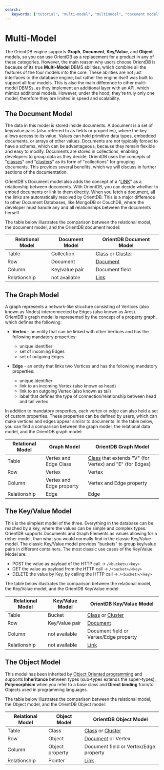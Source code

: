 ```yaml
---
search:
   keywords: ["tutorial", "multi-model", "multimodel", "document model", "graph model"]
---
```


<!-- proofread 2015-11-26 SAM -->
# Multi-Model

The OrientDB engine supports **Graph**, **Document**, **Key/Value**, and **Object** models, so you can use OrientDB as a replacement for a product in any of these categories. However, the main reason why users choose OrientDB is because of its true **Multi-Model** DBMS abilities, which combine all the features of the four models into the core. These abilities are not just interfaces to the database engine, but rather the engine itself was built to support all four models. This is also the main difference to other multi-model DBMSs, as they implement an additional layer with an API, which mimics additional models. However, under the hood, they're truly only one model, therefore they are limited in speed and scalability.


## The Document Model

The data in this model is stored inside documents. A document is a set of key/value pairs (also referred to as fields or properties), where the key allows access to its value. Values can hold primitive data types, embedded documents, or arrays of other values. Documents are not typically forced to have a schema, which can be advantageous, because they remain flexible and easy to modify. Documents are stored in collections, enabling developers to group data as they decide. OrientDB uses the concepts of "[classes](Concepts.md#class)" and "[clusters](internals/Clusters.md)" as its form of "collections" for grouping documents. This provides several benefits, which we will discuss in further sections of the documentation. 

OrientDB's Document model also adds the concept of a "[LINK](Concepts.md#relationships)" as a relationship between documents. With OrientDB, you can decide whether to embed documents or link to them directly. When you fetch a document, all the links are automatically resolved by OrientDB. This is a major difference to other Document Databases, like MongoDB or CouchDB, where the developer must handle any and all relationships between the documents herself.

The table below illustrates the comparison between the relational model, the document model, and the OrientDB document model:

| Relational Model | Document Model   | OrientDB Document Model |
|------------------|------------------|-------------------------|
| Table            | Collection       | [Class](Concepts.md#class) or [Cluster](internals/Clusters.md) |
| Row              | Document         | [Document](Concepts.md#document) |
| Column           | Key/value pair   | Document field          |
| Relationship     | not available    | [Link](Concepts.md#relationships)                    |


## The Graph Model

A graph represents a network-like structure consisting of Vertices (also known as Nodes) interconnected by Edges (also known as Arcs). OrientDB's graph model is represented by the concept of a property graph, which defines the following:

 - **Vertex** - an entity that can be linked with other Vertices and has the following mandatory properties:

   - unique identifier
   - set of incoming Edges
   - set of outgoing Edges
   
 - **Edge** - an entity that links two Vertices and has the following mandatory properties:
   
   - unique identifier
   - link to an incoming Vertex (also known as head)
   - link to an outgoing Vertex (also known as tail)
   - label that defines the type of connection/relationship between head and tail vertex

In addition to mandatory properties, each vertex or edge can also hold a set of custom properties. These properties can be defined by users, which can make vertices and edges appear similar to documents. In the table below, you can find a comparison between the graph model, the relational data model, and the OrientDB graph model:

| Relational Model | Graph Model            | OrientDB Graph Model                     |
|------------------|------------------------|------------------------------------------|
| Table            | Vertex and Edge Class  | [Class](Concepts.md#class) that extends "V" (for Vertex) and "E" (for Edges)|
| Row              | Vertex                 | Vertex                                   |
| Column          | Vertex and Edge property | Vertex and Edge property              |
| Relationship     | Edge                   | Edge                                     |


## The Key/Value Model

This is the simplest model of the three. Everything in the database can be reached by a key, where the values can be simple and complex types. OrientDB supports Documents and Graph Elements as values allowing for a richer model, than what you would normally find in the classic Key/Value model. The classic Key/Value model provides "buckets" to group key/value pairs in different containers. The most classic use cases of the Key/Value Model are:

- POST the value as payload of the HTTP call -> `/<bucket>/<key>`
- GET the value as payload from the HTTP call -> `/<bucket>/<key>`
- DELETE the value by Key, by calling the HTTP call -> `/<bucket>/<key>`

The table below illustrates the comparison between the relational model, the Key/Value model, and the OrientDB Key/Value model:

| Relational Model | Key/Value Model   | OrientDB Key/Value Model |
|------------------|------------------|-------------------------|
| Table            | Bucket           | [Class](Concepts.md#class) or [Cluster](internals/Clusters.md) |
| Row              | Key/Value pair   | [Document](Concepts.md#document) |
| Column           | not available    | Document field or Vertex/Edge property          |
| Relationship     | not available    | [Link](Concepts.md#relationships)                    |


## The Object Model

This model has been inherited by [Object Oriented programming](http://en.wikipedia.org/wiki/Object-oriented_programming) and supports **Inheritance** between types (sub-types extends the super-types), **Polymorphism** when you refer to a base class and **Direct binding** from/to Objects used in programming languages.

The table below illustrates the comparison between the relational model, the Object model, and the OrientDB Object model:

| Relational Model | Object Model | OrientDB Object Model |
|------------------|------------------|-------------------------|
| Table            | Class           | [Class](Concepts.md#class) or [Cluster](internals/Clusters.md) |
| Row              | Object   | [Document](Concepts.md#document) or Vertex |
| Column           | Object property    | Document field or Vertex/Edge property          |
| Relationship     | Pointer    | [Link](Concepts.md#relationships)                    |

